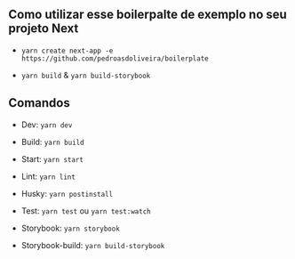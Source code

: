 ## Como utilizar esse boilerpalte de exemplo no seu projeto Next

- ``yarn create next-app -e https://github.com/pedroasdoliveira/boilerplate``

- ``yarn build`` & ``yarn build-storybook``

## Comandos

- Dev: ``yarn dev``

- Build: ``yarn build``

- Start: ``yarn start``

- Lint: ``yarn lint``

- Husky: ``yarn postinstall``

- Test: ``yarn test`` ou ``yarn test:watch``

- Storybook: ``yarn storybook``

- Storybook-build: ``yarn build-storybook``